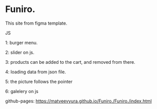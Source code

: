 # Funiro.

This site from figma template.

JS

1: burger menu.

2: slider on js.

3: products can be added to the cart, and removed from there.

4: loading data from json file.

5: the picture follows the pointer

6: galelery on js

github-pages: https://matveevyura.github.io/Funiro./Funiro./index.html
